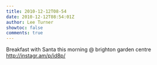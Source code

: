 ```yaml
---
title: 2010-12-12T08-54
date: 2010-12-12T08:54:01Z
author: Lee Turner
showtoc: false
comments: true
---
```


Breakfast with Santa this morning  @ brighton garden centre http://instagr.am/p/id8p/

